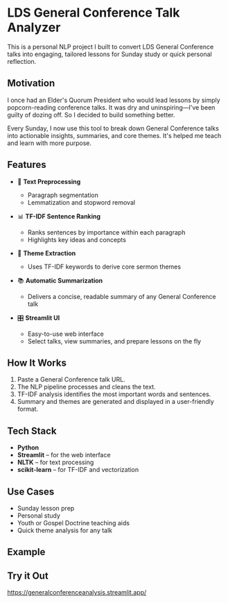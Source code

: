 # LDS General Conference Talk Analyzer

This is a personal NLP project I built to convert LDS General Conference talks into engaging, tailored lessons for Sunday study or quick personal reflection.

## Motivation

I once had an Elder's Quorum President who would lead lessons by simply popcorn-reading conference talks. It was dry and uninspiring—I've been guilty of dozing off. So I decided to build something better.

Every Sunday, I now use this tool to break down General Conference talks into actionable insights, summaries, and core themes. It's helped me teach and learn with more purpose.

## Features

- 📝 **Text Preprocessing**  
  - Paragraph segmentation  
  - Lemmatization and stopword removal

- 📊 **TF-IDF Sentence Ranking**  
  - Ranks sentences by importance within each paragraph  
  - Highlights key ideas and concepts

- 🧠 **Theme Extraction**  
  - Uses TF-IDF keywords to derive core sermon themes

- 📚 **Automatic Summarization**  
  - Delivers a concise, readable summary of any General Conference talk

- 🎛️ **Streamlit UI**  
  - Easy-to-use web interface  
  - Select talks, view summaries, and prepare lessons on the fly

## How It Works

1. Paste a General Conference talk URL.
2. The NLP pipeline processes and cleans the text.
3. TF-IDF analysis identifies the most important words and sentences.
4. Summary and themes are generated and displayed in a user-friendly format.

## Tech Stack

- **Python**
- **Streamlit** – for the web interface
- **NLTK** – for text processing
- **scikit-learn** – for TF-IDF and vectorization

## Use Cases

- Sunday lesson prep  
- Personal study  
- Youth or Gospel Doctrine teaching aids  
- Quick theme analysis for any talk

## Example



## Try it Out

https://generalconferenceanalysis.streamlit.app/


